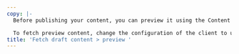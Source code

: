 ```yaml
---
copy: |-
  Before publishing your content, you can preview it using the Content Preview API. The Preview API and Delivery API both accept the same parameters and return the same payload structures.

  To fetch preview content, change the configuration of the client to use the Preview API token:
title: 'Fetch draft content > preview '
---
```

